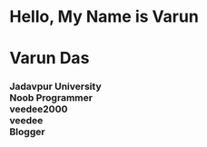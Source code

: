 # Hello, My Name is Varun
<html lang="en">
<head>
    <meta charset="UTF-8">
    <meta http-equiv="X-UA-Compatible" content="IE=edge">
    <meta name="viewport" content="width=device-width, initial-scale=1">
    <meta name="keywords" content="Varun Das,Varun,Das,varun,das,veedee,veedee2000,varun das,jadavpur,blogger,writer,quora,medium,scms,narayana,Narayana,programmer,github,parsing,scraping">
    <title>Using font awesome</title>
    <script src="https://kit.fontawesome.com/ce0444d81d.js" crossorigin="anonymous"></script>
    <link rel="stylesheet" href="assets/css/bootstrap.min.css">
    <link rel="stylesheet" href="assets/css/font-awesome.min.css"> 
    <link rel="stylesheet" href="assets/css/magnific-popup.css">
    <link rel="stylesheet" href="assets/css/flexslider.css">
    <link rel="stylesheet" href="assets/css/aos.css">
    <link rel="stylesheet" href="assets/css/style.css"> 
    <link rel="stylesheet" href="assets/css/style-responsives.css">
    <link href="https://fonts.googleapis.com/css?family=Hind:600|Lato:300,400|Ubuntu" rel="stylesheet">
    <link href="https://fonts.googleapis.com/css?family=Roboto" rel="stylesheet">
</head>
<body>
	<div data-aos="fade-zoom-in" data-aos-easing="ease-in-back" data-aos-delay="300" data-aos-offset="0">
		<h1>Varun Das</h1>
		<h3 id="text-rotator">
			<div>Jadavpur University</div>
			<div>Noob Programmer</div>
			<div>veedee2000</div>
			<div>veedee</div>
			<div>Blogger</div>
		</h3>
	</div>
</body>
</html>
